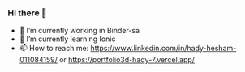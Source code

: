 ### Hi there 👋
- 🔭 I’m currently working in Binder-sa
- 🌱 I’m currently learning Ionic
- 📫 How to reach me: https://www.linkedin.com/in/hady-hesham-011084159/ or https://portfolio3d-hady-7.vercel.app/





<!--
**Hady-7/Hady-7** is a ✨ _special_ ✨ repository because its `README.md` (this file) appears on your GitHub profile.

Here are some ideas to get you started:

- 🔭 I’m currently working on ...
- 🌱 I’m currently learning ...
- 👯 I’m looking to collaborate on ...
- 🤔 I’m looking for help with ...
- 💬 Ask me about ...
- 📫 How to reach me: ...
- 😄 Pronouns: ...
- ⚡ Fun fact: ...
-->
